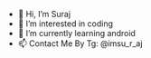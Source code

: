 - 👋 Hi, I’m Suraj
- 👀 I’m interested in coding
- 🌱 I’m currently learning android
- 📫 Contact Me By Tg: @imsu_r_aj

<!---
Im-Suraj/Im-Suraj is a ✨ special ✨ repository because its `README.md` (this file) appears on your GitHub profile.
You can click the Preview link to take a look at your changes.
--->
